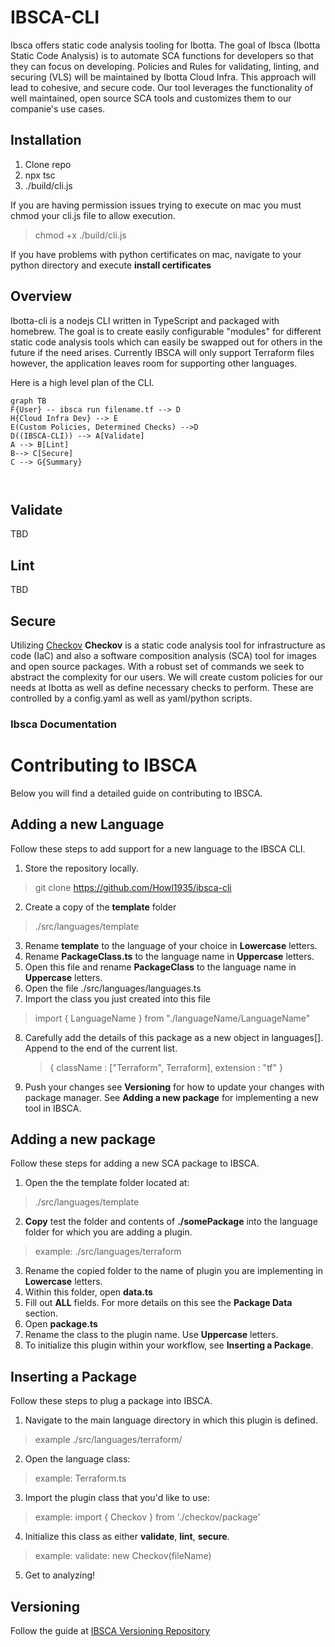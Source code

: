 # IBSCA-CLI

Ibsca offers static code analysis tooling for Ibotta. The goal of Ibsca (Ibotta Static Code Analysis) is to automate SCA functions for developers so that they can focus on developing. Policies and Rules for validating, linting, and securing (VLS) will be maintained by Ibotta Cloud Infra. This approach will lead to cohesive, and secure code. Our tool leverages the functionality of  well maintained, open source SCA tools and customizes them to our companie's use cases.

## Installation

1. Clone repo
2. npx tsc
3. ./build/cli.js

If you are having permission issues trying to execute on mac you must chmod your cli.js file to allow execution.

> chmod +x ./build/cli.js

If you have problems with python certificates on mac, navigate to your python directory and execute **install certificates**

## Overview

Ibotta-cli is a nodejs CLI written in TypeScript and packaged with homebrew.  The goal is to create easily configurable "modules" for different static code analysis tools which can easily be swapped out for others in the future if the need arises.  Currently IBSCA will only support Terraform files however, the application leaves room for supporting other languages.

Here is a high level plan of the CLI.

```mermaid
graph TB
F{User} -- ibsca run filename.tf --> D
H{Cloud Infra Dev} --> E
E(Custom Policies, Determined Checks) -->D
D((IBSCA-CLI)) --> A[Validate]
A --> B[Lint]
B--> C[Secure]
C --> G{Summary}



```

## Validate

TBD

## Lint

TBD

## Secure

Utilizing [Checkov](https://www.checkov.io)
**Checkov** is a static code analysis tool for infrastructure as code (IaC) and also a software composition analysis (SCA) tool for images and open source packages.
With a robust set of commands we seek to abstract the complexity for our users. We will create custom policies for our needs at Ibotta as well as define necessary checks to perform. These are controlled by a config.yaml as well as yaml/python scripts.

### Ibsca Documentation
# Contributing to IBSCA

Below you will find a detailed guide on contributing to IBSCA.

## Adding a new Language

Follow these steps to add support for a new language to the IBSCA CLI.

 1. Store the repository locally.
 > git clone https://github.com/Howl1935/ibsca-cli
 2. Create a copy of the **template** folder 

> ./src/languages/template

 3. Rename **template** to the language of your choice in **Lowercase** letters.
 4. Rename **PackageClass.ts** to the language name in **Uppercase** letters.
 5. Open this file and rename **PackageClass** to the language name in **Uppercase** letters.
 6. Open the file ./src/languages/languages.ts
 7. Import the class you just created into this file
> import { LanguageName } from "./languageName/LanguageName"

 8. Carefully add the details of this package as a new object in languages[].  Append to the end of the current list.

     > {
     > className : ["Terraform", Terraform],
     > extension : "tf"
     > }

 9. Push your changes see **Versioning** for how to update your changes with package manager.  See **Adding a new package** for implementing a new tool in IBSCA.


## Adding a new package

Follow these steps for adding a new SCA package to IBSCA.
1. Open the the template folder located at: 
>  ./src/languages/template
2. **Copy** test the folder and contents of **./somePackage** into the language folder for which you are adding a plugin.
> example: ./src/languages/terraform
3. Rename the copied folder to the name of plugin you are implementing in **Lowercase** letters.
4. Within this folder, open **data.ts**
5. Fill out **ALL** fields.  For more details on this see the **Package Data** section.
6. Open **package.ts**
7. Rename the class to the plugin name.  Use **Uppercase** letters.
8. To initialize this plugin within your workflow, see **Inserting a Package**.


## Inserting a Package

Follow these steps to plug a package into IBSCA.
1. Navigate to the main language directory in which this plugin is defined.  
> example ./src/languages/terraform/
2. Open the language class:
> example: Terraform.ts
3. Import the plugin class that you'd like to use:
> example: import { Checkov } from './checkov/package'
4. Initialize this class as either **validate**, **lint**, **secure**.
> example: validate: new Checkov(fileName)
5. Get to analyzing!

## Versioning

Follow the guide at [IBSCA Versioning Repository](https://github.com/Howl1935/homebrew-ibsca)